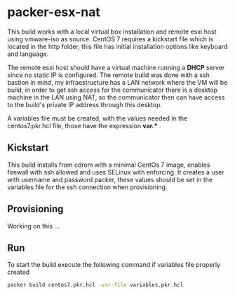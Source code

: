 # packer-esx-nat

This build works with a local virtual box installation and remote esxi host using vmware-iso as source. CentOS 7 requires a kickstart file which is located in the http folder, this file has initial installation options like keyboard and language.

The remote esxi host should have a virtual machine running a **DHCP** server since no static IP is configured. The remote build was done with a ssh bastion in mind, my infraestructure has a LAN network where the VM will be build, in order to get ssh access for the communicator there is a desktop machine in the LAN using NAT, so the communicator then can have access to the build's private IP address through this desktop.

A variables file must be created, with the values needed in the centos7.pkr.hcl file, those have the expression **var.\*** .

## Kickstart ##
This build installs from cdrom with a minimal CentOs 7 image, enables firewall with ssh allowed and uses SELinux with enforcing. It creates a user with username and password packer, these values should be set in the variables file for the ssh connection when provisioning.

## Provisioning ##
Working on this ...

## Run ##
To start the build execute the following command if variables file properly created
```sh
packer build centos7.pkr.hcl -var-file variables.pkr.hcl
```
